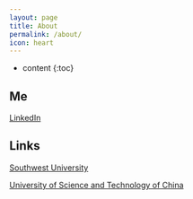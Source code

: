 ```yaml
---
layout: page
title: About
permalink: /about/
icon: heart
---
```


* content
{:toc}

## Me

[LinkedIn](https://www.linkedin.com/in/guangjingwang/)

## Links

[Southwest University](http://www.swu.edu.cn/) 

[University of Science and Technology of China](http://www.ustc.edu.cn/)
